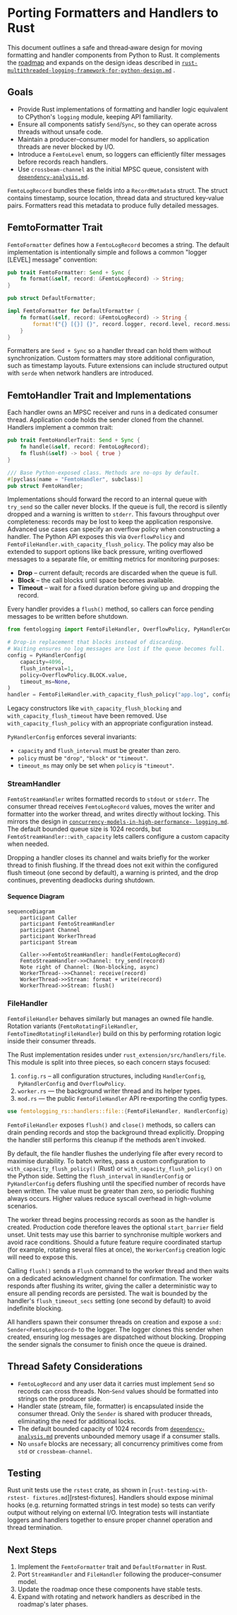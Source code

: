 # Porting Formatters and Handlers to Rust

This document outlines a safe and thread‑aware design for moving formatting and
handler components from Python to Rust. It complements the
[roadmap](./roadmap.md) and expands on the design ideas described in <!--
markdownlint-disable-next-line MD013 -->
[`rust-multithreaded-logging-framework-for-python-design.md`](./rust-multithreaded-logging-framework-for-python-design.md)
 .

## Goals

- Provide Rust implementations of formatting and handler logic equivalent to
  CPython's `logging` module, keeping API familiarity.
- Ensure all components satisfy `Send`/`Sync`, so they can operate across
  threads without unsafe code.
- Maintain a producer–consumer model for handlers, so application threads are
  never blocked by I/O.
- Introduce a `FemtoLevel` enum, so loggers can efficiently filter messages
  before records reach handlers.
- Use `crossbeam-channel` as the initial MPSC queue, consistent with
  [`dependency-analysis.md`](./dependency-analysis.md).

`FemtoLogRecord` bundles these fields into a `RecordMetadata` struct. The
struct contains timestamp, source location, thread data and structured
key‑value pairs. Formatters read this metadata to produce fully detailed
messages.

## FemtoFormatter Trait

`FemtoFormatter` defines how a `FemtoLogRecord` becomes a string. The default
implementation is intentionally simple and follows a common "logger [LEVEL]
message" convention:

```rust
pub trait FemtoFormatter: Send + Sync {
    fn format(&self, record: &FemtoLogRecord) -> String;
}

pub struct DefaultFormatter;

impl FemtoFormatter for DefaultFormatter {
    fn format(&self, record: &FemtoLogRecord) -> String {
        format!("{} [{}] {}", record.logger, record.level, record.message)
    }
}
```

Formatters are `Send + Sync` so a handler thread can hold them without
synchronization. Custom formatters may store additional configuration, such as
timestamp layouts. Future extensions can include structured output with `serde`
when network handlers are introduced.

## FemtoHandler Trait and Implementations

Each handler owns an MPSC receiver and runs in a dedicated consumer thread.
Application code holds the sender cloned from the channel. Handlers implement a
common trait:

```rust
pub trait FemtoHandlerTrait: Send + Sync {
    fn handle(&self, record: FemtoLogRecord);
    fn flush(&self) -> bool { true }
}

/// Base Python-exposed class. Methods are no-ops by default.
#[pyclass(name = "FemtoHandler", subclass)]
pub struct FemtoHandler;
```

Implementations should forward the record to an internal queue with `try_send`
so the caller never blocks. If the queue is full, the record is silently
dropped and a warning is written to `stderr`. This favours throughput over
completeness: records may be lost to keep the application responsive. Advanced
use cases can specify an overflow policy when constructing a handler. The
Python API exposes this via `OverflowPolicy` and
`FemtoFileHandler.with_capacity_flush_policy`. The policy may also be extended
to support options like back pressure, writing overflowed messages to a
separate file, or emitting metrics for monitoring purposes:

- **Drop** – current default; records are discarded when the queue is full.
- **Block** – the call blocks until space becomes available.
- **Timeout** – wait for a fixed duration before giving up and dropping the
  record.

Every handler provides a `flush()` method, so callers can force pending
messages to be written before shutdown.

```python
from femtologging import FemtoFileHandler, OverflowPolicy, PyHandlerConfig

# Drop-in replacement that blocks instead of discarding.
# Waiting ensures no log messages are lost if the queue becomes full.
config = PyHandlerConfig(
    capacity=4096,
    flush_interval=1,
    policy=OverflowPolicy.BLOCK.value,
    timeout_ms=None,
)
handler = FemtoFileHandler.with_capacity_flush_policy("app.log", config)
```

Legacy constructors like ``with_capacity_flush_blocking`` and
``with_capacity_flush_timeout`` have been removed. Use
``with_capacity_flush_policy`` with an appropriate configuration instead.

`PyHandlerConfig` enforces several invariants:

- ``capacity`` and ``flush_interval`` must be greater than zero.
- ``policy`` must be ``"drop"``, ``"block"`` or ``"timeout"``.
- ``timeout_ms`` may only be set when ``policy`` is ``"timeout"``.

### StreamHandler

`FemtoStreamHandler` writes formatted records to `stdout` or `stderr`. The
consumer thread receives `FemtoLogRecord` values, moves the writer and
formatter into the worker thread, and writes directly without locking. This
mirrors the design in
[`concurrency-models-in-high-performance- logging.md`][cmhp-log]. The default
bounded queue size is 1024 records, but `FemtoStreamHandler::with_capacity`
lets callers configure a custom capacity when needed.

Dropping a handler closes its channel and waits briefly for the worker thread
to finish flushing. If the thread does not exit within the configured flush
timeout (one second by default), a warning is printed, and the drop continues,
preventing deadlocks during shutdown.

#### Sequence Diagram

```mermaid
sequenceDiagram
    participant Caller
    participant FemtoStreamHandler
    participant Channel
    participant WorkerThread
    participant Stream

    Caller->>FemtoStreamHandler: handle(FemtoLogRecord)
    FemtoStreamHandler->>Channel: try_send(record)
    Note right of Channel: (Non-blocking, async)
    WorkerThread-->>Channel: receive(record)
    WorkerThread->>Stream: format + write(record)
    WorkerThread->>Stream: flush()
```

### FileHandler

`FemtoFileHandler` behaves similarly but manages an owned file handle. Rotation
variants (`FemtoRotatingFileHandler`, `FemtoTimedRotatingFileHandler`) build on
this by performing rotation logic inside their consumer threads.

The Rust implementation resides under `rust_extension/src/handlers/file`. This
module is split into three pieces, so each concern stays focused:

1. `config.rs` – all configuration structures, including
   `HandlerConfig`, `PyHandlerConfig` and `OverflowPolicy`.
2. `worker.rs` — the background writer thread and its helper types.
3. `mod.rs` — the public `FemtoFileHandler` API re‑exporting the config types.

```rust
use femtologging_rs::handlers::file::{FemtoFileHandler, HandlerConfig};
```

`FemtoFileHandler` exposes `flush()` and `close()` methods, so callers can
drain pending records and stop the background thread explicitly. Dropping the
handler still performs this cleanup if the methods aren't invoked.

By default, the file handler flushes the underlying file after every record to
maximise durability. To batch writes, pass a custom configuration to
`with_capacity_flush_policy()` (Rust) or `with_capacity_flush_policy()` on the
Python side. Setting the `flush_interval` in `HandlerConfig` or
`PyHandlerConfig` defers flushing until the specified number of records have
been written. The value must be greater than zero, so periodic flushing always
occurs. Higher values reduce syscall overhead in high-volume scenarios.

The worker thread begins processing records as soon as the handler is created.
Production code therefore leaves the optional `start_barrier` field unset. Unit
tests may use this barrier to synchronise multiple workers and avoid race
conditions. Should a future feature require coordinated startup (for example,
rotating several files at once), the `WorkerConfig` creation logic will need to
expose this.

Calling `flush()` sends a `Flush` command to the worker thread and then waits
on a dedicated acknowledgment channel for confirmation. The worker responds
after flushing its writer, giving the caller a deterministic way to ensure all
pending records are persisted. The wait is bounded by the handler's
`flush_timeout_secs` setting (one second by default) to avoid indefinite
blocking.

All handlers spawn their consumer threads on creation and expose a
`snd: Sender<FemtoLogRecord>` to the logger. The logger clones this sender when
created, ensuring log messages are dispatched without blocking. Dropping the
sender signals the consumer to finish once the queue is drained.

## Thread Safety Considerations

- `FemtoLogRecord` and any user data it carries must implement `Send` so records
  can cross threads. Non‑`Send` values should be formatted into strings on the
  producer side.
- Handler state (stream, file, formatter) is encapsulated inside the consumer
  thread. Only the `Sender` is shared with producer threads, eliminating the
  need for additional locks.
- The default bounded capacity of 1024 records from
  [`dependency-analysis.md`](./dependency-analysis.md) prevents unbounded
  memory usage if a consumer stalls.
- No `unsafe` blocks are necessary; all concurrency primitives come from `std`
  or `crossbeam-channel`.

## Testing

Rust unit tests use the `rstest` crate, as shown in
[`rust-testing-with-rstest- fixtures.md`][rstest-fixtures]. Handlers should
expose minimal hooks (e.g. returning formatted strings in test mode) so tests
can verify output without relying on external I/O. Integration tests will
instantiate loggers and handlers together to ensure proper channel operation
and thread termination.

## Next Steps

1. Implement the `FemtoFormatter` trait and `DefaultFormatter` in Rust.
2. Port `StreamHandler` and `FileHandler` following the producer–consumer model.
3. Update the roadmap once these components have stable tests.
4. Expand with rotating and network handlers as described in the roadmap's later
   phases.

[cmhp-log]:
./concurrency-models-in-high-performance-logging.md#1-the-picologging-concurrency-model-a-hybrid-approach
